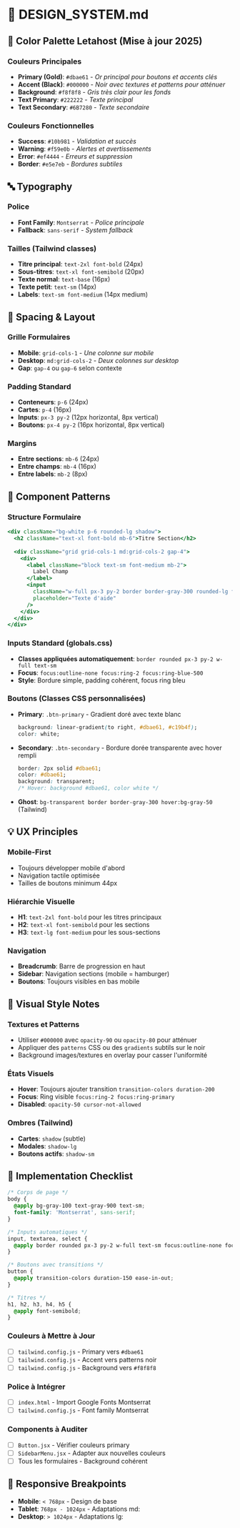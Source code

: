 # 🎨 DESIGN_SYSTEM.md

## 🌈 Color Palette Letahost (Mise à jour 2025)

### Couleurs Principales
- **Primary (Gold)**: `#dbae61` - *Or principal pour boutons et accents clés*
- **Accent (Black)**: `#000000` - *Noir avec textures et patterns pour atténuer*  
- **Background**: `#f8f8f8` - *Gris très clair pour les fonds*
- **Text Primary**: `#222222` - *Texte principal*
- **Text Secondary**: `#6B7280` - *Texte secondaire*

### Couleurs Fonctionnelles
- **Success**: `#10b981` - *Validation et succès*
- **Warning**: `#f59e0b` - *Alertes et avertissements*
- **Error**: `#ef4444` - *Erreurs et suppression*
- **Border**: `#e5e7eb` - *Bordures subtiles*

## 🔤 Typography

### Police
- **Font Family**: `Montserrat` - *Police principale*
- **Fallback**: `sans-serif` - *System fallback*

### Tailles (Tailwind classes)
- **Titre principal**: `text-2xl font-bold` (24px)
- **Sous-titres**: `text-xl font-semibold` (20px)
- **Texte normal**: `text-base` (16px)  
- **Texte petit**: `text-sm` (14px)
- **Labels**: `text-sm font-medium` (14px medium)

## 📐 Spacing & Layout

### Grille Formulaires
- **Mobile**: `grid-cols-1` - *Une colonne sur mobile*
- **Desktop**: `md:grid-cols-2` - *Deux colonnes sur desktop*
- **Gap**: `gap-4` ou `gap-6` selon contexte

### Padding Standard
- **Conteneurs**: `p-6` (24px)
- **Cartes**: `p-4` (16px)
- **Inputs**: `px-3 py-2` (12px horizontal, 8px vertical)
- **Boutons**: `px-4 py-2` (16px horizontal, 8px vertical)

### Margins
- **Entre sections**: `mb-6` (24px)
- **Entre champs**: `mb-4` (16px)
- **Entre labels**: `mb-2` (8px)

## 🧱 Component Patterns

### Structure Formulaire
```jsx
<div className="bg-white p-6 rounded-lg shadow">
  <h2 className="text-xl font-bold mb-6">Titre Section</h2>
  
  <div className="grid grid-cols-1 md:grid-cols-2 gap-4">
    <div>
      <label className="block text-sm font-medium mb-2">
        Label Champ
      </label>
      <input 
        className="w-full px-3 py-2 border border-gray-300 rounded-lg focus:ring-2 focus:ring-primary"
        placeholder="Texte d'aide"
      />
    </div>
  </div>
</div>
```

### Inputs Standard (globals.css)
- **Classes appliquées automatiquement**: `border rounded px-3 py-2 w-full text-sm`
- **Focus**: `focus:outline-none focus:ring-2 focus:ring-blue-500`
- **Style**: Bordure simple, padding cohérent, focus ring bleu

### Boutons (Classes CSS personnalisées)
- **Primary**: `.btn-primary` - Gradient doré avec texte blanc
  ```css
  background: linear-gradient(to right, #dbae61, #c19b4f);
  color: white;
  ```
- **Secondary**: `.btn-secondary` - Bordure dorée transparente avec hover rempli
  ```css
  border: 2px solid #dbae61;
  color: #dbae61;
  background: transparent;
  /* Hover: background #dbae61, color white */
  ```
- **Ghost**: `bg-transparent border border-gray-300 hover:bg-gray-50` (Tailwind)

## 💡 UX Principles

### Mobile-First
- Toujours développer mobile d'abord
- Navigation tactile optimisée
- Tailles de boutons minimum 44px

### Hiérarchie Visuelle
- **H1**: `text-2xl font-bold` pour les titres principaux
- **H2**: `text-xl font-semibold` pour les sections
- **H3**: `text-lg font-medium` pour les sous-sections

### Navigation
- **Breadcrumb**: Barre de progression en haut
- **Sidebar**: Navigation sections (mobile = hamburger)
- **Boutons**: Toujours visibles en bas mobile

## 🧩 Visual Style Notes

### Textures et Patterns
- Utiliser `#000000` avec `opacity-90` ou `opacity-80` pour atténuer
- Appliquer des `patterns` CSS ou des `gradients` subtils sur le noir
- Background images/textures en overlay pour casser l'uniformité

### États Visuels
- **Hover**: Toujours ajouter transition `transition-colors duration-200`
- **Focus**: Ring visible `focus:ring-2 focus:ring-primary`
- **Disabled**: `opacity-50 cursor-not-allowed`

### Ombres (Tailwind)
- **Cartes**: `shadow` (subtle)
- **Modales**: `shadow-lg`
- **Boutons actifs**: `shadow-sm`

## 🎯 Implementation Checklist
```css
/* Corps de page */
body {
  @apply bg-gray-100 text-gray-900 text-sm;
  font-family: 'Montserrat', sans-serif;
}

/* Inputs automatiques */
input, textarea, select {
  @apply border rounded px-3 py-2 w-full text-sm focus:outline-none focus:ring-2 focus:ring-blue-500;
}

/* Boutons avec transitions */
button {
  @apply transition-colors duration-150 ease-in-out;
}

/* Titres */
h1, h2, h3, h4, h5 {
  @apply font-semibold;
}
```

### Couleurs à Mettre à Jour
- [ ] `tailwind.config.js` - Primary vers `#dbae61`
- [ ] `tailwind.config.js` - Accent vers patterns noir
- [ ] `tailwind.config.js` - Background vers `#f8f8f8`

### Police à Intégrer
- [ ] `index.html` - Import Google Fonts Montserrat
- [ ] `tailwind.config.js` - Font family Montserrat

### Components à Auditer
- [ ] `Button.jsx` - Vérifier couleurs primary
- [ ] `SidebarMenu.jsx` - Adapter aux nouvelles couleurs
- [ ] Tous les formulaires - Background cohérent

## 📱 Responsive Breakpoints

- **Mobile**: `< 768px` - Design de base
- **Tablet**: `768px - 1024px` - Adaptations md:
- **Desktop**: `> 1024px` - Adaptations lg: